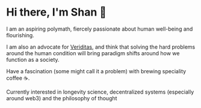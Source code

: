 # Hi there, I'm Shan 👋

I am an aspiring polymath, fiercely passionate about human well-being and flourishing.

I am also an advocate for [Veriditas](https://centuryofbio.substack.com/p/viriditas), and think that solving the hard problems around the human condition will bring paradigm shifts around how we function as a society. 

Have a fascination (some might call it a problem) with brewing speciality coffee ☕.

Currently interested in longevity science, decentralized systems (especially around web3)  and the philosophy of thought
